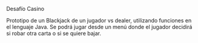 Desafío Casino

Prototipo de un Blackjack de un jugador vs dealer, utilizando funciones en el lenguaje Java. Se podrá jugar desde un menú
donde el jugador decidirá si robar otra carta o si se quiere bajar.
